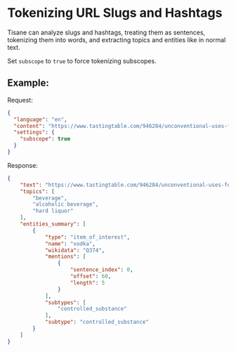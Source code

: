 # Tokenizing URL Slugs and Hashtags

Tisane can analyze slugs and hashtags, treating them as sentences, tokenizing them into words, and extracting topics and entities like in normal text.

Set `subscope` to `true` to force tokenizing subscopes.

## Example:

Request:

```json
{
  "language": "en",
  "content": "https://www.tastingtable.com/946284/unconventional-uses-for-vodka-other-than-drinking/ ",
  "settings": {
    "subscope": true
  }
}
```

Response:

```json
{
	"text": "https://www.tastingtable.com/946284/unconventional-uses-for-vodka-other-than-drinking/ ",
	"topics": [
		"beverage",
		"alcoholic beverage",
		"hard liquor"
	],
	"entities_summary": [
		{
			"type": "item_of_interest",
			"name": "vodka",
			"wikidata": "Q374",
			"mentions": [
				{
					"sentence_index": 0,
					"offset": 60,
					"length": 5
				}
			],
			"subtypes": [
				"controlled_substance"
			],
			"subtype": "controlled_substance"
		}
	]
}
```
